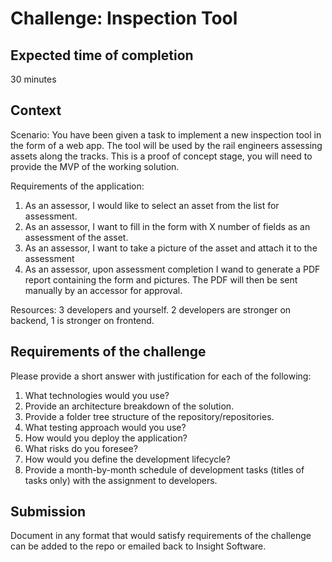 # Challenge: Inspection Tool

## Expected time of completion
30 minutes

## Context
Scenario: You have been given a task to implement a new inspection tool in the form of a web app. The tool will be used by the rail engineers assessing assets along the tracks. This is a proof of concept stage, you will need to provide the MVP of the working solution.

Requirements of the application:
1. As an assessor, I would like to select an asset from the list for assessment.
2. As an assessor, I want to fill in the form with X number of fields as an assessment of the asset.
3. As an assessor, I want to take a picture of the asset and attach it to the assessment
4. As an assessor, upon assessment completion I wand to generate a PDF report containing the form and pictures. The PDF will then be sent manually by an accessor for approval.

Resources:
3 developers and yourself. 2 developers are stronger on backend, 1 is stronger on frontend.

## Requirements of the challenge
Please provide a short answer with justification for each of the following:

1. What technologies would you use?
2. Provide an architecture breakdown of the solution.
3. Provide a folder tree structure of the repository/repositories.
4. What testing approach would you use?
5. How would you deploy the application?
6. What risks do you foresee?
7. How would you define the development lifecycle?
8. Provide a month-by-month schedule of development tasks (titles of tasks only) with the assignment to developers.

## Submission
Document in any format that would satisfy requirements of the challenge can be added to the repo or emailed back to Insight Software.

